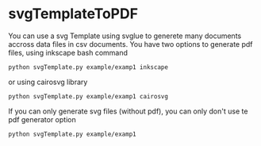 # svgTemplateToPDF
You can use a svg Template using svglue to generete many documents accross data files in csv documents.
You have two options to generate pdf files, using inkscape bash command
```
python svgTemplate.py example/examp1 inkscape
```
 or using cairosvg library
```
python svgTemplate.py example/examp1 cairosvg
```

If you can only generate svg files (without pdf), you can only don't use te pdf generator option
```
python svgTemplate.py example/examp1
```
